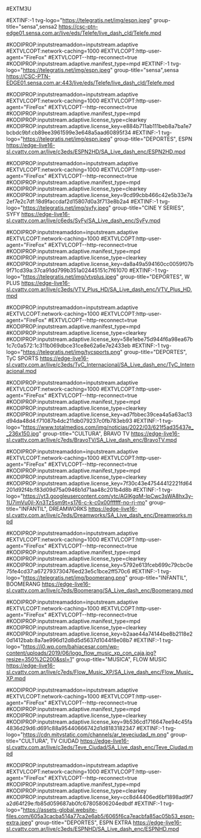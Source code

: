 #EXTM3U

#EXTINF:-1 tvg-logo="https://telegratis.net/img/espn.jpeg" group-title="sensa",sensa2
https://csc-ptn-edge01.sensa.com.ar/live/eds/Telefe/live_dash_cld/Telefe.mpd

#KODIPROP:inputstreamaddon=inputstream.adaptive 
#EXTVLCOPT:network-caching=1000 
#EXTVLCOPT:http-user-agent="FireFox" 
#EXTVLCOPT--http-reconnect=true 
#KODIPROP:inputstream.adaptive.manifest_type=mpd
#EXTINF:-1 tvg-logo="https://telegratis.net/img/espn.jpeg" group-title="sensa",sensa
https://CSC-PTN-EDGE01.sensa.com.ar:443/live/eds/Telefe/live_dash_cld/Telefe.mpd


#KODIPROP:inputstreamaddon=inputstream.adaptive 
#EXTVLCOPT:network-caching=1000 
#EXTVLCOPT:http-user-agent="FireFox" 
#EXTVLCOPT--http-reconnect=true 
#KODIPROP:inputstream.adaptive.manifest_type=mpd 
#KODIPROP:inputstream.adaptive.license_type=clearkey
#KODIPROP:inputstream.adaptive.license_key=e884b711ab111beb8a7ba1e7bcbdc9bf:cb89ee3961599e3e648a5aad60895f34
#EXTINF:-1 tvg-logo="https://telegratis.net/img/espn.jpeg" group-title="DEPORTES", ESPN
https://edge-live16-sl.cvattv.com.ar/live/c3eds/ESPN2HD/SA_Live_dash_enc/ESPN2HD.mpd


#KODIPROP:inputstreamaddon=inputstream.adaptive 
#EXTVLCOPT:network-caching=1000 
#EXTVLCOPT:http-user-agent="FireFox" 
#EXTVLCOPT--http-reconnect=true 
#KODIPROP:inputstream.adaptive.manifest_type=mpd 
#KODIPROP:inputstream.adaptive.license_type=clearkey
#KODIPROP:inputstream.adaptive.license_key=9cd99cbb466c42e5b33e7a2ef7e2c7df:18d9faccdaf2d15807d0a3f713e8b2a4
#EXTINF:-1 tvg-logo="https://telegratis.net/img/syfy.jpeg" group-title="CINE Y SERIES", SYFY
https://edge-live16-sl.cvattv.com.ar/live/c6eds/SyFy/SA_Live_dash_enc/SyFy.mpd


#KODIPROP:inputstreamaddon=inputstream.adaptive 
#EXTVLCOPT:network-caching=1000 
#EXTVLCOPT:http-user-agent="FireFox" 
#EXTVLCOPT--http-reconnect=true 
#KODIPROP:inputstream.adaptive.manifest_type=mpd 
#KODIPROP:inputstream.adaptive.license_type=clearkey
#KODIPROP:inputstream.adaptive.license_key=da8a49a594160cc0059f07b9f71cd39a:37ca91dd799b351a02445151c7f61070
#EXTINF:-1 tvg-logo="https://telegratis.net/img/vtvplus.jpeg" group-title="DEPORTES", W PLUS
https://edge-live16-sl.cvattv.com.ar/live/c3eds/VTV_Plus_HD/SA_Live_dash_enc/VTV_Plus_HD.mpd


#KODIPROP:inputstreamaddon=inputstream.adaptive 
#EXTVLCOPT:network-caching=1000 
#EXTVLCOPT:http-user-agent="FireFox" 
#EXTVLCOPT--http-reconnect=true 
#KODIPROP:inputstream.adaptive.manifest_type=mpd 
#KODIPROP:inputstream.adaptive.license_type=clearkey
#KODIPROP:inputstream.adaptive.license_key=58e1ebe75d944f6a98ea67b1c7c0a572:1c311b069dbce31ce8e62a6e7e2433eb
#EXTINF:-1 tvg-logo="https://telegratis.net/img/tycsports.png" group-title="DEPORTES", TyC SPORTS
https://edge-live16-sl.cvattv.com.ar/live/c3eds/TyC_Internacional/SA_Live_dash_enc/TyC_Internacional.mpd


#KODIPROP:inputstreamaddon=inputstream.adaptive 
#EXTVLCOPT:network-caching=1000 
#EXTVLCOPT:http-user-agent="FireFox" 
#EXTVLCOPT--http-reconnect=true 
#KODIPROP:inputstream.adaptive.manifest_type=mpd 
#KODIPROP:inputstream.adaptive.license_type=clearkey
#KODIPROP:inputstream.adaptive.license_key=ad7fbbec39cea4a5a63ac13d94da48d4:f71087b4dc211db079237c0fb783eb93
#EXTINF:-1 tvg-logo="https://www.totalmedios.com/img/noticias/2022/03/621f5ad35437e__236x150.jpg" group-title="CULTURA", BRAVO TV
https://edge-live16-sl.cvattv.com.ar/live/c7eds/BravoTV/SA_Live_dash_enc/BravoTV.mpd


#KODIPROP:inputstreamaddon=inputstream.adaptive 
#EXTVLCOPT:network-caching=1000 
#EXTVLCOPT:http-user-agent="FireFox" 
#EXTVLCOPT--http-reconnect=true 
#KODIPROP:inputstream.adaptive.manifest_type=mpd 
#KODIPROP:inputstream.adaptive.license_type=clearkey
#KODIPROP:inputstream.adaptive.license_key=7f30c43e47544412221fd64201d92f4b:f83d09d75a0946b1d71aa48c201b4d8b
#EXTINF:-1 tvg-logo="https://yt3.googleusercontent.com/ytc/AGIKgqM-IpCwc3sWA8hx3y-1U7imVu0jl-Xn3Tz5sm9t=s176-c-k-c0x00ffffff-no-rj-mo" group-title="INFANTIL", DREAMWORKS
https://edge-live16-sl.cvattv.com.ar/live/c7eds/Dreamworks/SA_Live_dash_enc/Dreamworks.mpd


#KODIPROP:inputstreamaddon=inputstream.adaptive 
#EXTVLCOPT:network-caching=1000 
#EXTVLCOPT:http-user-agent="FireFox" 
#EXTVLCOPT--http-reconnect=true 
#KODIPROP:inputstream.adaptive.manifest_type=mpd 
#KODIPROP:inputstream.adaptive.license_type=clearkey
#KODIPROP:inputstream.adaptive.license_key=5792e613fceb699c79cbc0e75fe4cd37:a672793730476ed23e5c1bce2ff570c6
#EXTINF:-1 tvg-logo="https://telegratis.net/img/boomerang.png" group-title="INFANTIL", BOOMERANG
https://edge-live16-sl.cvattv.com.ar/live/c7eds/Boomerang/SA_Live_dash_enc/Boomerang.mpd


#KODIPROP:inputstreamaddon=inputstream.adaptive 
#EXTVLCOPT:network-caching=1000 
#EXTVLCOPT:http-user-agent="FireFox" 
#EXTVLCOPT--http-reconnect=true 
#KODIPROP:inputstream.adaptive.manifest_type=mpd 
#KODIPROP:inputstream.adaptive.license_type=clearkey
#KODIPROP:inputstream.adaptive.license_key=b2aae44a74144be8b2118e20d1412bab:8a7ae996d12d8d5d5637d1044f8e08b7
#EXTINF:-1 tvg-logo="https://i0.wp.com/bahiacesar.com/wp-content/uploads/2019/06/logo_flow_music_xp_con_caja.jpg?resize=350%2C200&ssl=1" group-title="MUSICA", FLOW MUSIC
https://edge-live16-sl.cvattv.com.ar/live/c7eds/Flow_Music_XP/SA_Live_dash_enc/Flow_Music_XP.mpd


#KODIPROP:inputstreamaddon=inputstream.adaptive 
#EXTVLCOPT:network-caching=1000 
#EXTVLCOPT:http-user-agent="FireFox" 
#EXTVLCOPT--http-reconnect=true 
#KODIPROP:inputstream.adaptive.manifest_type=mpd 
#KODIPROP:inputstream.adaptive.license_type=clearkey
#KODIPROP:inputstream.adaptive.license_key=9b536cd1716647ee94c45fa4836d29d6:d691c88a95440666742d1d8183182347
#EXTINF:-1 tvg-logo="https://cdn.mitvstatic.com/channels/ar_teveciudad_m.png" group-title="CULTURA", TV CIUDAD
https://edge-live16-sl.cvattv.com.ar/live/c3eds/Teve_Ciudad/SA_Live_dash_enc/Teve_Ciudad.mpd

#KODIPROP:inputstreamaddon=inputstream.adaptive 
#EXTVLCOPT:network-caching=1000 
#EXTVLCOPT:http-user-agent="FireFox" 
#EXTVLCOPT--http-reconnect=true 
#KODIPROP:inputstream.adaptive.manifest_type=mpd 
#KODIPROP:inputstream.adaptive.license_type=clearkey
#KODIPROP:inputstream.adaptive.license_key=cc8d44406ed6bf1898ad9f7a2d64f29e:fb85d059687ab0fc67805806204edbdf
#EXTINF:-1 tvg-logo="https://assets-global.website-files.com/605a3cacba514a77ca2e6ab5/6065f6ca7eacbfa85ac05b53_espn-extra.jpeg" group-title="DEPORTES", ESPN EXTRA
https://edge-live16-sl.cvattv.com.ar/live/c3eds/ESPNHD/SA_Live_dash_enc/ESPNHD.mpd

